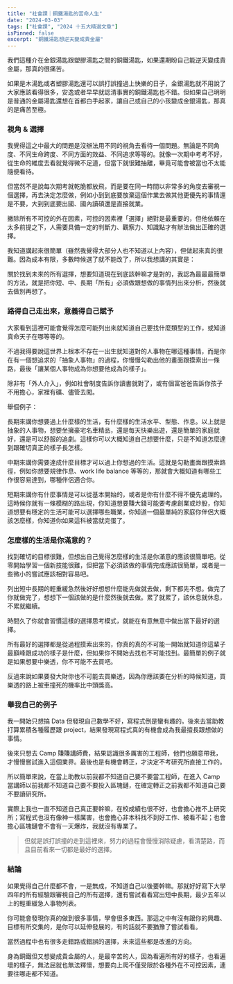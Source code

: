 ```yaml
---
title: "社會課｜銅鐵湯匙的苦命人生"
date: "2024-03-03"
tags: ["社會課", "2024 十五大精選文章"]
isPinned: false
excerpt: "銅鐵湯匙想逆天變成貴金屬"
---
```


我們這種介在金銀湯匙跟塑膠湯匙之間的銅鐵湯匙，如果還期盼自己能逆天變成貴金屬，那真的很痛苦。

如果是木湯匙或者塑膠湯匙還可以誤打誤撞過上快樂的日子，金銀湯匙就不用說了大家應該看得很多，安逸或者早早就認清事實的銅鐵湯匙也不錯。但如果自己明明是普通的金屬湯匙還想在首都白手起家，讓自己或自己的小孩變成金銀湯匙，那真的是痛苦至極。

### 視角 & 選擇
我覺得這之中最大的問題是沒辦法用不同的視角去看待一個問題。無論是不同角度、不同生命跨度、不同方面的效益、不同追求等等的。就像一次期中考考不好，從生命的維度去看就覺得微不足道，但當下就很難抽離，畢竟可能會被當也不太能隨便看待。

但當然不是說每次期考就乾脆都放飛，而是要在同一時間以非常多的角度去審視一個選擇，再去決定怎麼做，例如小到到底要放棄這個作業去做其他更優先的事情還是不要，大到到底要出國、國內讀碩還是直接就業。

撇除所有不可控的外在因素，可控的因素裡「選擇」絕對是最重要的，但他依賴在太多前提之下，人需要具備一定的判斷力、觀察力、知識點才有辦法做出正確的選擇。

我知道講起來很簡單（雖然我覺得大部分人也不知道以上內容），但做起來真的很難。因為成本有限，多數時候選了就不能改了，所以我想講的其實是：

關於找到未來的所有選擇，想要知道現在到底該幹嘛才是對的，我認為最最最簡單的方法，就是把你短、中、長期「所有」必須做跟想做的事情列出來分析，然後就去做別再想了。

### 路得自己走出來，意義得自己賦予
大家看到這裡可能會覺得怎麼可能列出來就知道自己要找什麼類型的工作，或知道真命天子在哪等等的。

不過我得要說這世界上根本不存在一出生就知道對的人事物在哪這種事情，而是你在有一個想追求的「抽象人事物」的過程，你慢慢勾勒出他的畫面跟摸索出一條路，最後「讓某個人事物成為你想要他成為的樣子」。

除非有「外人介入」，例如社會制度告訴你讀書就對了，或有個富爸爸告訴你孩子不用擔心，家裡有礦、儘管去闖。

舉個例子：

長期來講你想要過上什麼樣的生活，有什麼樣的生活水平、型態、作息。以上就是抽象的人事物，想要坐擁豪宅名車精品，還是每天快樂出遊，還是簡單的家庭就好，還是可以舒服的追劇。這樣你可以大概知道自己想要什麼，只是不知道怎麼達到跟確切真正的樣子長怎樣。

中期來講你需要達成什麼目標才可以過上你想過的生活。這就是勾勒畫面跟摸索路徑，例如你想要規律作息、work life balance  等等的，那就會大概知道有哪些工作很容易達到，哪種伴侶適合你。

短期來講你有什麼事情是可以從基本開始的，或者是你有什麼不得不優先處理的。這時候你就有一條模糊的路出現，你知道想要賺大錢可能要考慮創業或炒股，你知道想要有穩定的生活可能可以選擇哪些職業，你知道一個最單純的家庭你伴侶大概該怎麼樣，你知道你如果這科被當就完蛋了。

### 怎麼樣的生活是你滿意的？
找到確切的目標很難，但想出自己覺得怎麼樣的生活是你滿意的應該很簡單吧。從零開始學習一個新技能很難，但把當下必須該做的事情完成應該很簡單，或者是一些微小的嘗試應該相對容易吧。

列出短中長期的輕重緩急然後好好想想什麼能先做就去做，剩下都先不想。做完了你就做完了，想想下一個該做的是什麼然後就去做。累了就累了，該休息就休息，不累就繼續。

時間久了你就會習慣這樣的選擇思考模式，就能在有意無意中做出當下最好的選擇。

所有最好的選擇都是從過程摸索出來的，你真的真的不可能一開始就知道你這輩子最巔峰跟成功的樣子是什麼，但如果你不開始去找也不可能找到。最簡單的例子就是如果想要中樂透，你不可能不去買吧。

反過來說如果要發大財你也不可能去買樂透，因為你應該要在分析的時候知道，買樂透的路上被車撞死的機率比中頭獎高。

### 舉我自己的例子
我一開始只想搞 Data 但發現自己數學不好，寫程式倒是蠻有趣的。後來去當助教打算累積各種履歷跟 project，結果發現寫程式真的有機會成為我最擅長跟想做的事情。

後來只想去 Camp 賺賺講師費，結果認識很多厲害的工程師，他們也願意帶我，才慢慢嘗試進入這個業界。最後也是有機會轉正，才決定不考研究所直接工作的。

所以簡單來說，在當上助教以前我都不知道自己要不要當工程師，在進入 Camp 當講師以前我都不知道自己要不要投入區塊鏈，在確定轉正之前我都不知道自己要不要讀研究所。

實際上我也一直不知道自己真正要幹嘛，在校成績也很不好，也會擔心推不上研究所；寫程式也沒有像神一樣厲害，也會擔心非本科找不到好工作、被看不起；也會擔心區塊鏈會不會有一天爆炸，我就沒有專業了。

> 但就是誤打誤撞的走到這裡來，努力的過程會慢慢消除疑慮，看清楚路，而且目前看來一切都是最好的選擇。

### 結論
如果覺得自己什麼都不會，一是無成，不知道自己以後要幹嘛。那就好好寫下大學四年的所有經驗跟審視自己的所有選擇，還有嘗試看看寫出短中長期，最少五年以上的輕重緩急人事物列表。

你可能會發現你真的做到很多事情，學會很多東西。那這之中有沒有跟你的興趣、目標有所交集的，是你可以延伸發展的，有的話就不要猶豫了嘗試看看。

當然過程中也有很多走錯路或錯誤的選擇，未來這些都是改進的方向。

身為銅鐵但又想變成貴金屬的人，是最辛苦的人，因為看遍所有好的樣子，也看遍壞的樣子，無法屈就也無法釋懷，想要向上爬不僅受限於各種外在不可控因素，連要往哪走都不知道。